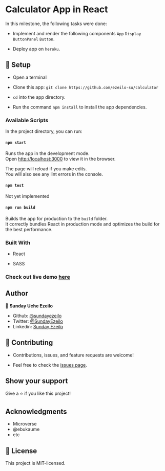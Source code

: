 # Calculator App in React

In this milestone, the following tasks were done:

- Implement and render the following components ```App``` ```Display``` ```ButtonPanel``` ```Button```.

- Deploy app on ```heroku```.


## 📝 Setup

 - Open a terminal
 
 - Clone this app: 
        ```
        git clone https://github.com/ezeilo-su/calculator
        ```

- ```cd``` into the app directory.

- Run the command ```npm install``` to install the app dependencies.


### Available Scripts

In the project directory, you can run:

#### `npm start`

Runs the app in the development mode.\
Open [http://localhost:3000](http://localhost:3000) to view it in the browser.

The page will reload if you make edits.\
You will also see any lint errors in the console.

#### `npm test`

Not yet implemented

#### `npm run build`

Builds the app for production to the `build` folder.\
It correctly bundles React in production mode and optimizes the build for the best performance.


### Built With

-	React

- SASS    

### Check out live demo [here](https://calculator-milestone.herokuapp.com/)


## Author

👤 **Sunday Uche Ezeilo**

- Github: [@sundayezeilo](https://github.com/ezeilo-su)
- Twitter: [@SundayEzeilo](https://twitter.com/SundayEzeilo)
- Linkedin: [Sunday Ezeilo](https://www.linkedin.com/in/sundayezeilo/)

## 🤝 Contributing

- Contributions, issues, and feature requests are welcome!

- Feel free to check the [issues page](https://github.com/ezeilo-su/calculator/issues).

## Show your support

Give a ⭐️ if you like this project!


## Acknowledgments

- Microverse
- @ebukaume
- etc

## 📝 License

This project is MIT-licensed.